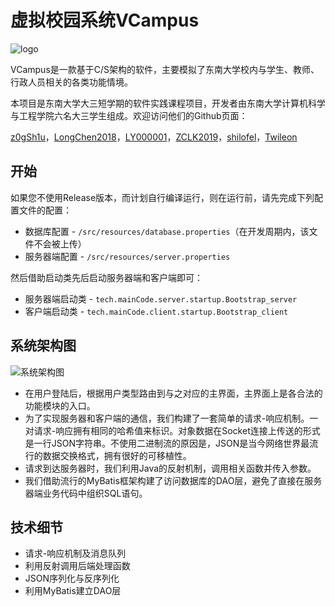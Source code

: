 # 虚拟校园系统VCampus

![logo](https://s2.ax1x.com/2019/08/27/m40U2j.png)

VCampus是一款基于C/S架构的软件，主要模拟了东南大学校内与学生、教师、行政人员相关的各类功能情境。

本项目是东南大学大三短学期的软件实践课程项目，开发者由东南大学计算机科学与工程学院六名大三学生组成。欢迎访问他们的Github页面：

[z0gSh1u](https://github.com/z0gSh1u)，[LongChen2018](https://github.com/LongChen2018)，[LY000001](https://github.com/LY000001)，[ZCLK2019](https://github.com/ZCLK2019)，[shilofel](https://github.com/shilofel)，[Twileon](https://github.com/Twileon)

## 开始

如果您不使用Release版本，而计划自行编译运行，则在运行前，请先完成下列配置文件的配置：

- 数据库配置 - `/src/resources/database.properties`（在开发周期内，该文件不会被上传）
- 服务器端配置 - `/src/resources/server.properties`

然后借助启动类先后启动服务器端和客户端即可：

- 服务器端启动类 - `tech.mainCode.server.startup.Bootstrap_server`
- 客户端启动类 - `tech.mainCode.client.startup.Bootstrap_client`

## 系统架构图

![系统架构图](https://s2.ax1x.com/2019/08/23/mD6lHs.jpg)

- 在用户登陆后，根据用户类型路由到与之对应的主界面，主界面上是各合法的功能模块的入口。
- 为了实现服务器和客户端的通信，我们构建了一套简单的请求-响应机制。一对请求-响应拥有相同的哈希值来标识。对象数据在Socket连接上传送的形式是一行JSON字符串。不使用二进制流的原因是，JSON是当今网络世界最流行的数据交换格式，拥有很好的可移植性。
- 请求到达服务器时，我们利用Java的反射机制，调用相关函数并传入参数。
- 我们借助流行的MyBatis框架构建了访问数据库的DAO层，避免了直接在服务器端业务代码中组织SQL语句。

## 技术细节

- 请求-响应机制及消息队列 
- 利用反射调用后端处理函数
- JSON序列化与反序列化
- 利用MyBatis建立DAO层

